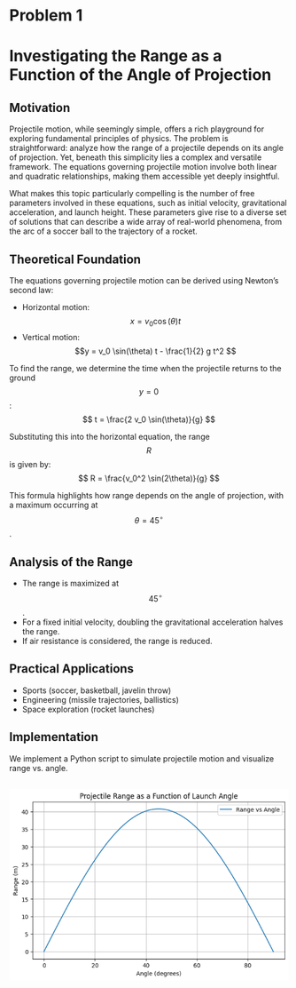 # Problem 1
# Investigating the Range as a Function of the Angle of Projection

## Motivation
Projectile motion, while seemingly simple, offers a rich playground for exploring fundamental principles of physics. The problem is straightforward: analyze how the range of a projectile depends on its angle of projection. Yet, beneath this simplicity lies a complex and versatile framework. The equations governing projectile motion involve both linear and quadratic relationships, making them accessible yet deeply insightful.

What makes this topic particularly compelling is the number of free parameters involved in these equations, such as initial velocity, gravitational acceleration, and launch height. These parameters give rise to a diverse set of solutions that can describe a wide array of real-world phenomena, from the arc of a soccer ball to the trajectory of a rocket.

## Theoretical Foundation
The equations governing projectile motion can be derived using Newton’s second law:

- Horizontal motion:
  $$ x = v_0 \cos(\theta) t $$
- Vertical motion:
  $$y = v_0 \sin(\theta) t - \frac{1}{2} g t^2 $$

To find the range, we determine the time when the projectile returns to the ground $$ y = 0 $$:
  $$ t = \frac{2 v_0 \sin(\theta)}{g} $$

Substituting this into the horizontal equation, the range $$ R $$ is given by:
  $$ R = \frac{v_0^2 \sin(2\theta)}{g} $$

This formula highlights how range depends on the angle of projection, with a maximum occurring at $$ \theta = 45^\circ $$.

## Analysis of the Range
- The range is maximized at $$ 45^\circ $$ .
- For a fixed initial velocity, doubling the gravitational acceleration halves the range.
- If air resistance is considered, the range is reduced.

## Practical Applications
- Sports (soccer, basketball, javelin throw)
- Engineering (missile trajectories, ballistics)
- Space exploration (rocket launches)

## Implementation
We implement a Python script to simulate projectile motion and visualize range vs. angle.

![alt text](image-3.png)
---



